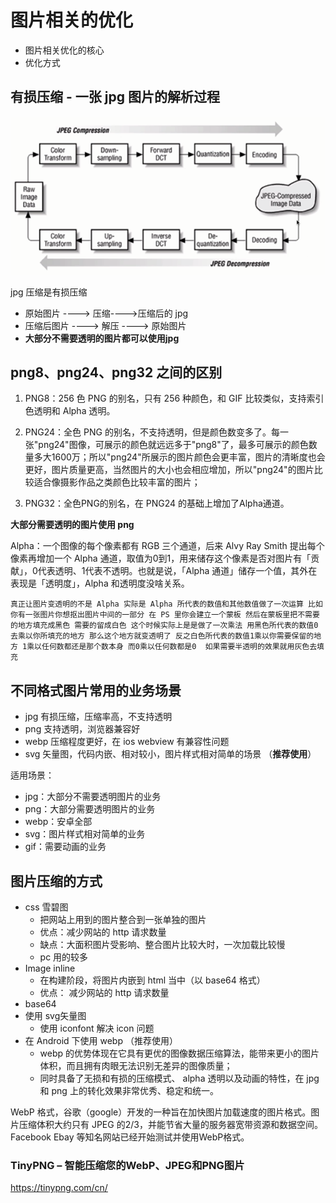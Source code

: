 # 图片相关的优化

- 图片相关优化的核心
- 优化方式

## 有损压缩 - 一张 jpg 图片的解析过程

![02.png](./img/02.png)

jpg 压缩是有损压缩

* 原始图片 ----> 压缩---->压缩后的 jpg
* 压缩后图片 ----> 解压 ----> 原始图片
* **大部分不需要透明的图片都可以使用jpg**

## png8、png24、png32 之间的区别

1. PNG8：256 色 PNG 的别名，只有 256 种颜色，和 GIF 比较类似，支持索引色透明和 Alpha 透明。

2. PNG24：全色 PNG 的别名，不支持透明，但是颜色数变多了。每一张"png24"图像，可展示的颜色就远远多于"png8"了，最多可展示的颜色数量多大1600万；所以"png24"所展示的图片颜色会更丰富，图片的清晰度也会更好，图片质量更高，当然图片的大小也会相应增加，所以"png24"的图片比较适合像摄影作品之类颜色比较丰富的图片；

3. PNG32：全色PNG的别名，在 PNG24 的基础上增加了Alpha通道。

**大部分需要透明的图片使用 png**

Alpha：一个图像的每个像素都有 RGB 三个通道，后来 Alvy Ray Smith 提出每个像素再增加一个 Alpha 通道，取值为0到1，用来储存这个像素是否对图片有「贡献」，0代表透明、1代表不透明。也就是说，「Alpha 通道」储存一个值，其外在表现是「透明度」，Alpha 和透明度没啥关系。

`真正让图片变透明的不是 Alpha 实际是 Alpha 所代表的数值和其他数值做了一次运算 比如你有一张图片你想抠出图片中间的一部分 在 PS 里你会建立一个蒙板 然后在蒙板里把不需要的地方填充成黑色 需要的留成白色 这个时候实际上是是做了一次乘法 用黑色所代表的数值0去乘以你所填充的地方 那么这个地方就变透明了 反之白色所代表的数值1乘以你需要保留的地方 1乘以任何数都还是那个数本身 而0乘以任何数都是0  如果需要半透明的效果就用灰色去填充`

## 不同格式图片常用的业务场景

- jpg 有损压缩，压缩率高，不支持透明
- png 支持透明，浏览器兼容好
- webp 压缩程度更好，在 ios webview 有兼容性问题
- svg 矢量图，代码内嵌、相对较小，图片样式相对简单的场景 （**推荐使用**）

适用场景：

- jpg：大部分不需要透明图片的业务
- png：大部分需要透明图片的业务
- webp：安卓全部
- svg：图片样式相对简单的业务
- gif：需要动画的业务

## 图片压缩的方式

- css 雪碧图
    * 把网站上用到的图片整合到一张单独的图片
    * 优点：减少网站的 http 请求数量
    * 缺点：大面积图片受影响、整合图片比较大时，一次加载比较慢
    * pc 用的较多
- Image inline
    * 在构建阶段，将图片内嵌到 html 当中（以 base64 格式）
    * 优点： 减少网站的 http 请求数量
- base64
- 使用 svg矢量图
    * 使用 iconfont 解决 icon 问题
- 在 Android 下使用 webp （推荐使用）
    * webp 的优势体现在它具有更优的图像数据压缩算法，能带来更小的图片体积，而且拥有肉眼无法识别无差异的图像质量；
    * 同时具备了无损和有损的压缩模式、 alpha 透明以及动画的特性，在 jpg 和 png 上的转化效果非常优秀、稳定和统一。

WebP 格式，谷歌（google）开发的一种旨在加快图片加载速度的图片格式。图片压缩体积大约只有 JPEG 的2/3，并能节省大量的服务器宽带资源和数据空间。Facebook Ebay 等知名网站已经开始测试并使用WebP格式。

### TinyPNG – 智能压缩您的WebP、JPEG和PNG图片

https://tinypng.com/cn/
